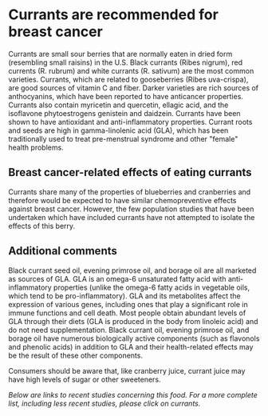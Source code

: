 

#  Currants are recommended for breast cancer 

Currants are small sour berries that are normally eaten in dried form (resembling small raisins) in the U.S. Black currants (Ribes nigrum), red currents (R. rubrum) and white currants (R. sativum) are the most common varieties. Currants, which are related to gooseberries (Ribes uva-crispa), are good sources of vitamin C and fiber. Darker varieties are rich sources of anthocyanins, which have been reported to have anticancer properties. Currants also contain myricetin and quercetin, ellagic acid, and the isoflavone phytoestrogens genistein and daidzein. Currants have been shown to have antioxidant and anti-inflammatory properties. Currant roots and seeds are high in gamma-linolenic acid (GLA), which has been traditionally used to treat pre-menstrual syndrome and other "female" health problems.

## Breast cancer-related effects of eating currants 

Currants share many of the properties of blueberries and cranberries and therefore would be expected to have similar chemopreventive effects against breast cancer. However, the few population studies that have been undertaken which have included currants have not attempted to isolate the effects of this berry.

## Additional comments

Black currant seed oil, evening primrose oil, and borage oil are all marketed as sources of GLA. GLA is an omega-6 unsaturated fatty acid with anti-inflammatory properties (unlike the omega-6 fatty acids in vegetable oils, which tend to be pro-inflammatory). GLA and its metabolites affect the expression of various genes, including ones that play a significant role in immune functions and cell death. Most people obtain abundant levels of GLA through their diets (GLA is produced in the body from linoleic acid) and do not need supplementation. Black currant oil, evening primrose oil, and borage oil have numerous biologically active components (such as flavonols and phenolic acids) in addition to GLA and their health-related effects may be the result of these other components.

Consumers should be aware that, like cranberry juice, currant juice may have high levels of sugar or other sweeteners.

_Below are links to recent studies concerning this food. For a more complete list, including less recent studies, please click on currants._


  


